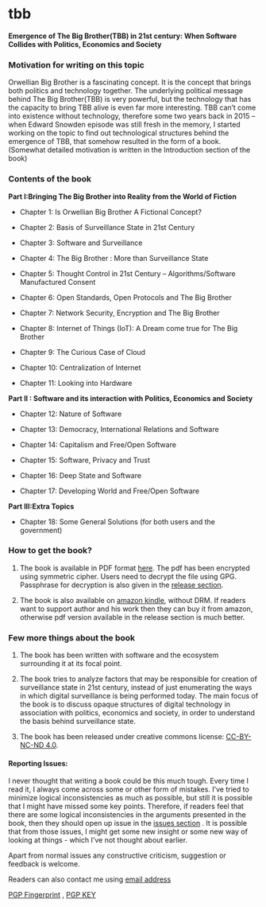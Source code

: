 # tbb

**Emergence of The Big Brother(TBB) in 21st century: When Software Collides with Politics, Economics and Society**


### Motivation for writing on this topic

Orwellian Big Brother is a fascinating concept. It is the concept that brings both politics and technology together. The underlying political message behind The Big Brother(TBB) is very powerful, but the technology that has the capacity to bring TBB alive is even far more interesting. TBB can’t come into existence without technology, therefore some two years back in 2015 – when Edward Snowden episode was still fresh in the memory, I started working on the topic to find out technological structures behind the emergence of TBB, that somehow resulted in the form of a book. (Somewhat detailed motivation is written in the Introduction section of the book)


### Contents of the book

**Part I:Bringing The Big Brother into Reality from the World of Fiction**

* Chapter 1: Is Orwellian Big Brother A Fictional Concept?

* Chapter 2: Basis of Surveillance State in 21st Century

* Chapter 3: Software and Surveillance

* Chapter 4: The Big Brother : More than Surveillance State

* Chapter 5: Thought Control in 21st Century – Algorithms/Software Manufactured Consent

* Chapter 6: Open Standards, Open Protocols and The Big Brother

* Chapter 7: Network Security, Encryption and The Big Brother

* Chapter 8: Internet of Things (IoT): A Dream come true for The Big Brother

* Chapter 9: The Curious Case of Cloud

* Chapter 10: Centralization of Internet

* Chapter 11: Looking into Hardware

**Part II : Software and its interaction with Politics, Economics and Society**

* Chapter 12: Nature of Software

* Chapter 13: Democracy, International Relations and Software

* Chapter 14: Capitalism and Free/Open Software

* Chapter 15: Software, Privacy and Trust

* Chapter 16: Deep State and Software

* Chapter 17: Developing World and Free/Open Software

**Part III:Extra Topics**

* Chapter 18: Some General Solutions (for both users and the government)


### How to get the book?

1. The book is available in PDF format [here](https://github.com/mahanubhav/tbb/releases). The pdf has been encrypted using symmetric cipher. Users need to decrypt the file using GPG. Passphrase for decryption is also given in the [release section](https://github.com/mahanubhav/tbb/releases).  

2. The book is also available on [amazon kindle](https://www.amazon.com/dp/B07548C2K1), without DRM. If readers want to support author and his work then they can buy it from amazon, otherwise pdf version available in the release section is much better. 

### Few more things about the book

1. The book has been written with software and the ecosystem surrounding it at its focal point. 

2. The book tries to analyze factors that may be responsible for creation of surveillance state in 21st century, instead of just enumerating the ways in which digital surveillance is being performed today. The main focus of the book is to discuss opaque structures of digital technology in association with politics, economics and society, in order to understand the basis behind surveillance state.

3. The book has been released under creative commons license: [CC-BY-NC-ND 4.0](https://creativecommons.org/licenses/by-nc-nd/4.0/). 


#### Reporting Issues:

I never thought that writing a book could be this much tough. Every time I read it, I always come across some or other form of mistakes.  I’ve tried to minimize logical inconsistencies as much as possible, but still it is possible that I might have missed some key points. Therefore, if readers feel that there are some logical inconsistencies in the arguments presented in the book, then they should open up issue in the [issues section](https://github.com/mahanubhav/tbb/issues) . It is possible that from those issues, I might get some new insight or some new way of looking at things - which I’ve not thought about earlier.

Apart from normal issues any constructive criticism, suggestion or feedback is welcome. 

Readers can also contact me using [email address](mailto:sm.author@protonmail.com)

[PGP Fingerprint](/contact/fingerprint.txt) , [PGP KEY](/contact/public_key.txt)
